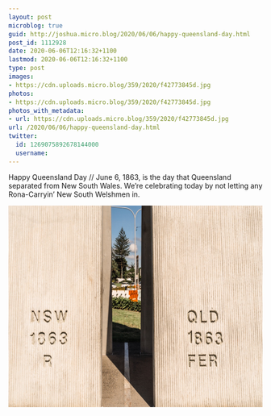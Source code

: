 ```yaml
---
layout: post
microblog: true
guid: http://joshua.micro.blog/2020/06/06/happy-queensland-day.html
post_id: 1112928
date: 2020-06-06T12:16:32+1100
lastmod: 2020-06-06T12:16:32+1100
type: post
images:
- https://cdn.uploads.micro.blog/359/2020/f42773845d.jpg
photos:
- https://cdn.uploads.micro.blog/359/2020/f42773845d.jpg
photos_with_metadata:
- url: https://cdn.uploads.micro.blog/359/2020/f42773845d.jpg
url: /2020/06/06/happy-queensland-day.html
twitter:
  id: 1269075892678144000
  username: 
---
```

Happy Queensland Day // June 6, 1863, is the day that Queensland separated from New South Wales. We’re celebrating today by not letting any Rona-Carryin’ New South Welshmen in.

<img src="uploads/2020/f42773845d.jpg" width="600" height="400" alt="" />
